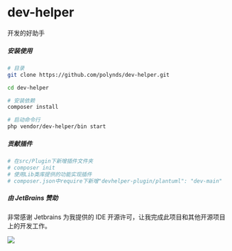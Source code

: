 # dev-helper
开发的好助手

##### 安装使用

```bash
# 目录
git clone https://github.com/polynds/dev-helper.git

cd dev-helper

# 安装依赖
composer install

# 启动命令行
php vendor/dev-helper/bin start
```

##### 贡献插件

```bash
# 在src/Plugin下新增插件文件夹
# composer init
# 使用Lib类库提供的功能实现插件
# composer.json中require下新增"devhelper-plugin/plantuml": "dev-main"
```
##### 由 JetBrains 赞助

非常感谢 Jetbrains 为我提供的 IDE 开源许可，让我完成此项目和其他开源项目上的开发工作。

[![](https://resources.jetbrains.com/storage/products/company/brand/logos/jb_beam.svg)](https://www.jetbrains.com/?from=https://github.com/overtrue)